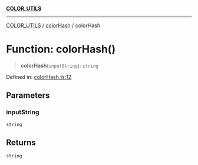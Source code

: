 [**COLOR_UTILS**](../../README.md)

***

[COLOR_UTILS](../../README.md) / [colorHash](../README.md) / colorHash

# Function: colorHash()

> **colorHash**(`inputString`): `string`

Defined in: [colorHash.ts:12](https://github.com/dailker/everyutil/blob/88c583cdd8386be54599315f93f88880d20b94f3/src/color/colorHash.ts#L12)

## Parameters

### inputString

`string`

## Returns

`string`
